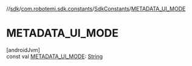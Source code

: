 //[sdk](../../../index.md)/[com.robotemi.sdk.constants](../index.md)/[SdkConstants](index.md)/[METADATA_UI_MODE](-m-e-t-a-d-a-t-a_-u-i_-m-o-d-e.md)

# METADATA_UI_MODE

[androidJvm]\
const val [METADATA_UI_MODE](-m-e-t-a-d-a-t-a_-u-i_-m-o-d-e.md): [String](https://kotlinlang.org/api/latest/jvm/stdlib/kotlin/-string/index.html)
